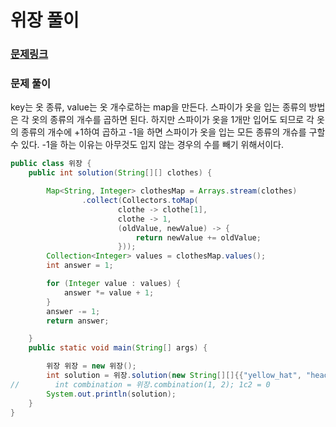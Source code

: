 # 위장 풀이

### [문제링크](https://school.programmers.co.kr/learn/courses/30/lessons/42578)

### 문제 풀이
key는 옷 종류, value는 옷 개수로하는 map을 만든다. 스파이가 옷을 입는 종류의 방법은 각 옷의 종류의 개수를 곱하면 된다.
하지만 스파이가 옷을 1개만 입어도 되므로 각 옷의 종류의 개수에 +1하여 곱하고 -1을 하면 스파이가 옷을 입는 모든 종류의 개슈를 구할 수 있다.
-1을 하는 이유는 아무것도 입지 않는 경우의 수를 빼기 위해서이다.


```java
public class 위장 {
    public int solution(String[][] clothes) {

        Map<String, Integer> clothesMap = Arrays.stream(clothes)
                .collect(Collectors.toMap(
                        clothe -> clothe[1],
                        clothe -> 1,
                        (oldValue, newValue) -> {
                            return newValue += oldValue;
                        }));
        Collection<Integer> values = clothesMap.values();
        int answer = 1;

        for (Integer value : values) {
            answer *= value + 1;
        }
        answer -= 1;
        return answer;

    }
    public static void main(String[] args) {

        위장 위장 = new 위장();
        int solution = 위장.solution(new String[][]{{"yellow_hat", "headgear"}, {"blue_sunglasses", "eyewear"}, {"green_turban", "face"}});
//        int combination = 위장.combination(1, 2); 1c2 = 0
        System.out.println(solution);
    }
}

```